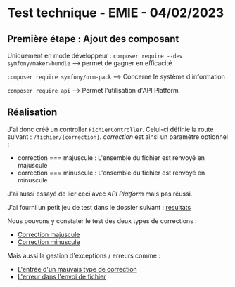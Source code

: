 # Test technique - EMIE - 04/02/2023

## Première étape : Ajout des composant

Uniquement en mode développeur :
`composer require --dev symfony/maker-bundle`
--> permet de gagner en efficacité

`composer require symfony/orm-pack`
--> Concerne le système d'information

`composer require api`
--> Permet l'utilisation d'API Platform

## Réalisation

J'ai donc créé un controller `FichierController`. Celui-ci définie la route suivant : `/fichier/{correction}`.
*correction* est ainsi un paramètre optionnel :
- correction === majuscule : L'ensemble du fichier est renvoyé en majuscule
- correction === minuscule : L'ensemble du fichier est renvoyé en minuscule

J'ai aussi essayé de lier ceci avec *API Platform* mais pas réussi.


J'ai fourni un petit jeu de test dans le dossier suivant : [resultats](resultats)

Nous pouvons y constater le test des deux types de corrections :
- [Correction majuscule](resultats/minToMax.png)
- [Correction minuscule](resultats/maxToMin.png)

Mais aussi la gestion d'exceptions / erreurs comme :
- [L'entrée d'un mauvais type de correction](resultats/mauvaiseCorrection.png)
- [L'erreur dans l'envoi de fichier](resultats/aucunFichier.png)